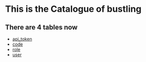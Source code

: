 This is the Catalogue of bustling
===
There are 4 tables now
---
+ [api_token](./doc/api_token.md)
+ [code](./doc/code.md)
+ [role](./doc/role.md)
+ [user](./doc/user.md)